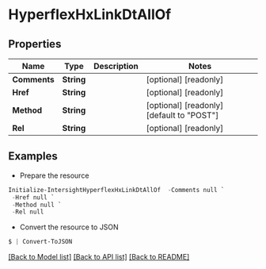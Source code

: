 # HyperflexHxLinkDtAllOf
## Properties

Name | Type | Description | Notes
------------ | ------------- | ------------- | -------------
**Comments** | **String** |  | [optional] [readonly] 
**Href** | **String** |  | [optional] [readonly] 
**Method** | **String** |  | [optional] [readonly] [default to "POST"]
**Rel** | **String** |  | [optional] [readonly] 

## Examples

- Prepare the resource
```powershell
Initialize-IntersightHyperflexHxLinkDtAllOf  -Comments null `
 -Href null `
 -Method null `
 -Rel null
```

- Convert the resource to JSON
```powershell
$ | Convert-ToJSON
```

[[Back to Model list]](../README.md#documentation-for-models) [[Back to API list]](../README.md#documentation-for-api-endpoints) [[Back to README]](../README.md)

